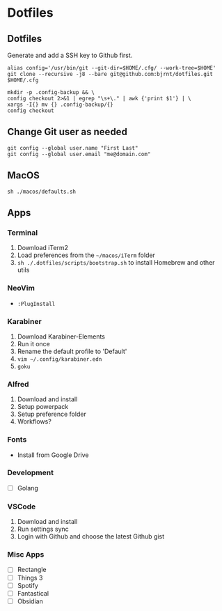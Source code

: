 # Dotfiles

## Dotfiles

Generate and add a SSH key to Github first.

```
alias config='/usr/bin/git --git-dir=$HOME/.cfg/ --work-tree=$HOME'
git clone --recursive -j8 --bare git@github.com:bjrnt/dotfiles.git $HOME/.cfg

mkdir -p .config-backup && \ 
config checkout 2>&1 | egrep "\s+\." | awk {'print $1'} | \ 
xargs -I{} mv {} .config-backup/{}
config checkout
```

## Change Git user as needed

```
git config --global user.name "First Last"
git config --global user.email "me@domain.com"
```

## MacOS

```
sh ./macos/defaults.sh
```

## Apps

### Terminal

1. Download iTerm2
2. Load preferences from the `~/macos/iTerm` folder
3. `sh ./.dotfiles/scripts/bootstrap.sh` to install Homebrew and other utils

### NeoVim

- `:PlugInstall`

### Karabiner

1. Download Karabiner-Elements
2. Run it once
3. Rename the default profile to 'Default'
4. `vim ~/.config/karabiner.edn`
5. `goku`

### Alfred

1. Download and install
2. Setup powerpack
3. Setup preference folder
4. Workflows?

### Fonts

- Install from Google Drive

### Development

- [ ] Golang 

### VSCode

1. Download and install
2. Run settings sync
3. Login with Github and choose the latest Github gist

### Misc Apps

- [ ] Rectangle
- [ ] Things 3
- [ ] Spotify
- [ ] Fantastical
- [ ] Obsidian
